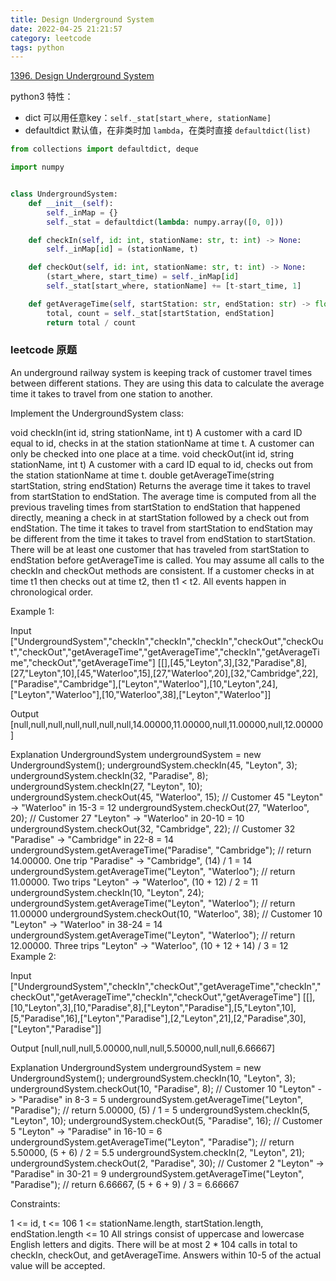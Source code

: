 ```yaml
---
title: Design Underground System
date: 2022-04-25 21:21:57
category: leetcode
tags: python
---
```

[1396. Design Underground System](https://leetcode.com/problems/design-underground-system/)

python3 特性：
- dict 可以用任意key：`self._stat[start_where, stationName]`
- defaultdict 默认值，在非类时加 `lambda`，在类时直接 `defaultdict(list)`

```python
from collections import defaultdict, deque

import numpy


class UndergroundSystem:
    def __init__(self):
        self._inMap = {}
        self._stat = defaultdict(lambda: numpy.array([0, 0]))

    def checkIn(self, id: int, stationName: str, t: int) -> None:
        self._inMap[id] = (stationName, t)

    def checkOut(self, id: int, stationName: str, t: int) -> None:
        (start_where, start_time) = self._inMap[id]
        self._stat[start_where, stationName] += [t-start_time, 1]

    def getAverageTime(self, startStation: str, endStation: str) -> float:
        total, count = self._stat[startStation, endStation]
        return total / count
```

### leetcode 原题
An underground railway system is keeping track of customer travel times between different stations. They are using this data to calculate the average time it takes to travel from one station to another.

Implement the UndergroundSystem class:

void checkIn(int id, string stationName, int t)
A customer with a card ID equal to id, checks in at the station stationName at time t.
A customer can only be checked into one place at a time.
void checkOut(int id, string stationName, int t)
A customer with a card ID equal to id, checks out from the station stationName at time t.
double getAverageTime(string startStation, string endStation)
Returns the average time it takes to travel from startStation to endStation.
The average time is computed from all the previous traveling times from startStation to endStation that happened directly, meaning a check in at startStation followed by a check out from endStation.
The time it takes to travel from startStation to endStation may be different from the time it takes to travel from endStation to startStation.
There will be at least one customer that has traveled from startStation to endStation before getAverageTime is called.
You may assume all calls to the checkIn and checkOut methods are consistent. If a customer checks in at time t1 then checks out at time t2, then t1 < t2. All events happen in chronological order.

 

Example 1:

Input
["UndergroundSystem","checkIn","checkIn","checkIn","checkOut","checkOut","checkOut","getAverageTime","getAverageTime","checkIn","getAverageTime","checkOut","getAverageTime"]
[[],[45,"Leyton",3],[32,"Paradise",8],[27,"Leyton",10],[45,"Waterloo",15],[27,"Waterloo",20],[32,"Cambridge",22],["Paradise","Cambridge"],["Leyton","Waterloo"],[10,"Leyton",24],["Leyton","Waterloo"],[10,"Waterloo",38],["Leyton","Waterloo"]]

Output
[null,null,null,null,null,null,null,14.00000,11.00000,null,11.00000,null,12.00000]

Explanation
UndergroundSystem undergroundSystem = new UndergroundSystem();
undergroundSystem.checkIn(45, "Leyton", 3);
undergroundSystem.checkIn(32, "Paradise", 8);
undergroundSystem.checkIn(27, "Leyton", 10);
undergroundSystem.checkOut(45, "Waterloo", 15);  // Customer 45 "Leyton" -> "Waterloo" in 15-3 = 12
undergroundSystem.checkOut(27, "Waterloo", 20);  // Customer 27 "Leyton" -> "Waterloo" in 20-10 = 10
undergroundSystem.checkOut(32, "Cambridge", 22); // Customer 32 "Paradise" -> "Cambridge" in 22-8 = 14
undergroundSystem.getAverageTime("Paradise", "Cambridge"); // return 14.00000. One trip "Paradise" -> "Cambridge", (14) / 1 = 14
undergroundSystem.getAverageTime("Leyton", "Waterloo");    // return 11.00000. Two trips "Leyton" -> "Waterloo", (10 + 12) / 2 = 11
undergroundSystem.checkIn(10, "Leyton", 24);
undergroundSystem.getAverageTime("Leyton", "Waterloo");    // return 11.00000
undergroundSystem.checkOut(10, "Waterloo", 38);  // Customer 10 "Leyton" -> "Waterloo" in 38-24 = 14
undergroundSystem.getAverageTime("Leyton", "Waterloo");    // return 12.00000. Three trips "Leyton" -> "Waterloo", (10 + 12 + 14) / 3 = 12
Example 2:

Input
["UndergroundSystem","checkIn","checkOut","getAverageTime","checkIn","checkOut","getAverageTime","checkIn","checkOut","getAverageTime"]
[[],[10,"Leyton",3],[10,"Paradise",8],["Leyton","Paradise"],[5,"Leyton",10],[5,"Paradise",16],["Leyton","Paradise"],[2,"Leyton",21],[2,"Paradise",30],["Leyton","Paradise"]]

Output
[null,null,null,5.00000,null,null,5.50000,null,null,6.66667]

Explanation
UndergroundSystem undergroundSystem = new UndergroundSystem();
undergroundSystem.checkIn(10, "Leyton", 3);
undergroundSystem.checkOut(10, "Paradise", 8); // Customer 10 "Leyton" -> "Paradise" in 8-3 = 5
undergroundSystem.getAverageTime("Leyton", "Paradise"); // return 5.00000, (5) / 1 = 5
undergroundSystem.checkIn(5, "Leyton", 10);
undergroundSystem.checkOut(5, "Paradise", 16); // Customer 5 "Leyton" -> "Paradise" in 16-10 = 6
undergroundSystem.getAverageTime("Leyton", "Paradise"); // return 5.50000, (5 + 6) / 2 = 5.5
undergroundSystem.checkIn(2, "Leyton", 21);
undergroundSystem.checkOut(2, "Paradise", 30); // Customer 2 "Leyton" -> "Paradise" in 30-21 = 9
undergroundSystem.getAverageTime("Leyton", "Paradise"); // return 6.66667, (5 + 6 + 9) / 3 = 6.66667
 

Constraints:

1 <= id, t <= 106
1 <= stationName.length, startStation.length, endStation.length <= 10
All strings consist of uppercase and lowercase English letters and digits.
There will be at most 2 * 104 calls in total to checkIn, checkOut, and getAverageTime.
Answers within 10-5 of the actual value will be accepted.
